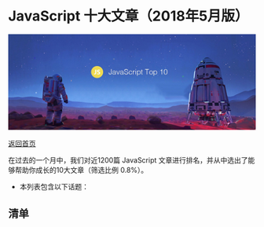 # JavaScript 十大文章（2018年5月版）

![](./img/201805.jpg )

[返回首页](https://github.com/hijiangtao/javascript-articles-monthly)

在过去的一个月中，我们对近1200篇 JavaScript 文章进行排名，并从中选出了能够帮助你成长的10大文章（筛选比例 0.8%）。

* 本列表包含以下话题：


## 清单
